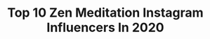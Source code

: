 ---
title: Top 10 Zen Meditation Instagram Influencers In 2020
description: >-
  Find top zen meditation Instagram influencers in 2020. Most popular hashtags: #yoga #selflove #mindfulness #selfcare.
platform: Instagram
profiles:
  - username: "wandabadwal"
    fullname: >-
      WANDA BADWAL
    location: "Indonesia"
    followers: 28617
    engagement: 362
    commentsToLikes: 0.041452
    id: ck14hs02gbu2v0i19pus82mrj
    verified: false
    hashtags: "#beyondasana, #rememberwhoyouare, #zeitf, #personaldevelopment"
  - username: "dutchielovestravel"
    fullname: >-
      Silvie van de Ree ✈ Travel
    location: "Indonesia"
    followers: 17417
    engagement: 831
    commentsToLikes: 0.144093
    id: ck8tb3qj2u5a60j786hwedusv
    verified: false
    hashtags: "#femmetravel, #citizenfemme, #travelphoto, #travelphotography"
  - username: "bliss_feeder"
    fullname: >-
      Monisha Mehta
    location: "United States"
    followers: 34747
    engagement: 1570
    commentsToLikes: 0.053423
    id: ck8tcnr72022g0j787whte9yd
    verified: false
    hashtags: "#workoutfromhome, #letgo, #sareelove, #learner"
  - username: "thedioneg"
    fullname: >-
      Dione | G.
    location: "United States"
    followers: 10994
    engagement: 1227
    commentsToLikes: 0.084609
    id: ck8t91yfgmo1p0j7875bkcuzx
    verified: false
    hashtags: "#tennisdress, #rbf, #checkmark, #tennisinfluencer"
  - username: "rebeccachelbea"
    fullname: >-
      ⋒ Conscious Content Creator ⋒
    location: "Austria"
    followers: 25972
    engagement: 1077
    commentsToLikes: 0.037364
    id: ck6tu7briepxl0j719z690fyo
    verified: false
    hashtags: "#balidaily, #coronavirus, #nachhaltigleben, #vanlifers"
  - username: "nicolewildcollective"
    fullname: >-
      Nicole Wild
    location: "United States"
    followers: 6942
    engagement: 878
    commentsToLikes: 0.069155
    id: ck0w6h16h8ive0i19si3aret0
    verified: false
    hashtags: ""
  - username: "marieraab"
    fullname: >-
      🌹 MARIE RAAB 🌹
    location: ""
    followers: 6399
    engagement: 1511
    commentsToLikes: 0.036964
    id: ck6ubb6kh8k8u0j71c4dq12w1
    verified: false
    hashtags: "#girlswhoride, #tfpgermany, #yamahamotogp, #racingfashion"
  - username: "alexisthatfox"
    fullname: >-
      Alexis |Life Coach 🌺
    location: "United States"
    followers: 55501
    engagement: 940
    commentsToLikes: 0.019657
    id: ck6tst9x16pyw0j714cqdoirm
    verified: false
    hashtags: "#cellulite, #strongwomen, #body, #rawbeauty"
  - username: "medinamaste"
    fullname: >-
      Sarah Medina | Yoga Teacher
    location: "United Arab Emirates"
    followers: 30889
    engagement: 226
    commentsToLikes: 0.104584
    id: ck0u9m4w2a2nt0i19h677hjcr
    verified: false
    hashtags: "#representreality, #heart, #covid19, #ashtanga"
  - username: "char_bailey_"
    fullname: >-
      Catch me on IGTV
    location: "United Kingdom"
    followers: 16691
    engagement: 347
    commentsToLikes: 0.098419
    id: ck5c1vdhqw0190i11x6popp09
    verified: false
    hashtags: "#lgbtcouples, #mygfis, #nlp, #teamcurlyhair"
---